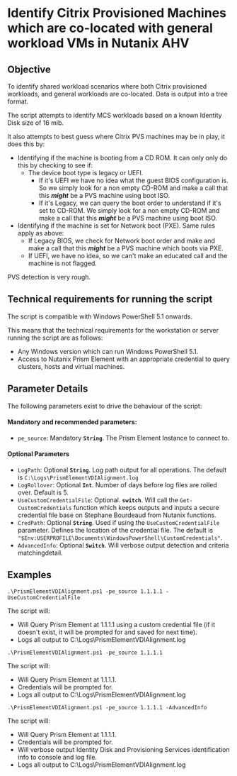 # Identify Citrix Provisioned Machines which are co-located with general workload VMs in Nutanix AHV

## Objective

To identify shared workload scenarios where both Citrix provisioned workloads, and general workloads are co-located. Data is output into a tree format.

The script attempts to identify MCS workloads based on a known Identity Disk size of 16 mib.

It also attempts to best guess where Citrix PVS machines may be in play, it does this by:

-  Identifying if the machine is booting from a CD ROM. It can only only do this by checking to see if:
   -  The device boot type is legacy or UEFI. 
      -  If it's UEFI we have no idea what the guest BIOS configuration is. So we simply look for a non empty CD-ROM and make a call that this ***might*** be a PVS machine using boot ISO.
      -  If it's Legacy, we can query the boot order to understand if it's set to CD-ROM. We simply look for a non empty CD-ROM and make a call that this ***might*** be a PVS machine using boot ISO.
- Identifying if the machine is set for Network boot (PXE). Same rules apply as above:
  - If Legacy BIOS, we check for Network boot order and make and make a call that this ***might*** be a PVS machine which boots via PXE.
  - If UEFI, we have no idea, so we can't make an educated call and the machine is not flagged.

PVS detection is very rough.

## Technical requirements for running the script

The script is compatible with Windows PowerShell 5.1 onwards.

This means that the technical requirements for the workstation or server running the script are as follows:

- Any Windows version which can run Windows PowerShell 5.1.
- Access to Nutanix Prism Element with an appropriate credential to query clusters, hosts and virtual machines.

## Parameter Details

The following parameters exist to drive the behaviour of the script:

#### Mandatory and recommended parameters:

- `pe_source`: Mandatory **`String`**. The Prism Element Instance to connect to.

#### Optional Parameters

- `LogPath`: Optional **`String`**. Log path output for all operations. The default is `C:\Logs\PrismElementVDIAlignment.log`
- `LogRollover`: Optional **`Int`**. Number of days before log files are rolled over. Default is 5.
- `UseCustomCredentialFile`: Optional. **`switch`**. Will call the `Get-CustomCredentials` function which keeps outputs and inputs a secure credential file base on Stephane Bourdeaud from Nutanix functions.
- `CredPath`: Optional **`String`**. Used if using the `UseCustomCredentialFile` parameter. Defines the location of the credential file. The default is `"$Env:USERPROFILE\Documents\WindowsPowerShell\CustomCredentials"`.
- `AdvancedInfo`:  Optional **`Switch`**. Will verbose output detection and criteria matchingdetail.

## Examples

```
.\PrismElementVDIAlignment.ps1 -pe_source 1.1.1.1 -UseCustomCredentialFile
```

The script will:

- Will Query Prism Element at 1.1.1.1 using a custom credential file (if it doesn't exist, it will be prompted for and saved for next time). 
- Logs all output to C:\Logs\PrismElementVDIAlignment.log

```
.\PrismElementVDIAlignment.ps1 -pe_source 1.1.1.1
```

The script will:

-  Will Query Prism Element at 1.1.1.1. 
-  Credentials will be prompted for. 
-  Logs all output to C:\Logs\PrismElementVDIAlignment.log

```
.\PrismElementVDIAlignment.ps1 -pe_source 1.1.1.1 -AdvancedInfo
```

The script will:

- Will Query Prism Element at 1.1.1.1. 
- Credentials will be prompted for. 
- Will verbose output Identity Disk and Provisioning Services identification info to console and log file. 
- Logs all output to C:\Logs\PrismElementVDIAlignment.log